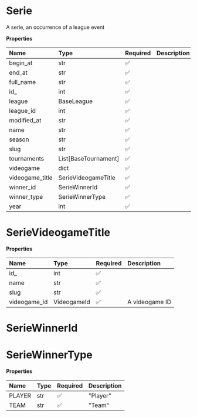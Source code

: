 # Serie

A serie, an occurrence of a league event

**Properties**

| Name            | Type                 | Required | Description |
| :-------------- | :------------------- | :------- | :---------- |
| begin_at        | str                  | ✅       |             |
| end_at          | str                  | ✅       |             |
| full_name       | str                  | ✅       |             |
| id\_            | int                  | ✅       |             |
| league          | BaseLeague           | ✅       |             |
| league_id       | int                  | ✅       |             |
| modified_at     | str                  | ✅       |             |
| name            | str                  | ✅       |             |
| season          | str                  | ✅       |             |
| slug            | str                  | ✅       |             |
| tournaments     | List[BaseTournament] | ✅       |             |
| videogame       | dict                 | ✅       |             |
| videogame_title | SerieVideogameTitle  | ✅       |             |
| winner_id       | SerieWinnerId        | ✅       |             |
| winner_type     | SerieWinnerType      | ✅       |             |
| year            | int                  | ✅       |             |

# SerieVideogameTitle

**Properties**

| Name         | Type        | Required | Description    |
| :----------- | :---------- | :------- | :------------- |
| id\_         | int         | ✅       |                |
| name         | str         | ✅       |                |
| slug         | str         | ✅       |                |
| videogame_id | VideogameId | ✅       | A videogame ID |

# SerieWinnerId

# SerieWinnerType

**Properties**

| Name   | Type | Required | Description |
| :----- | :--- | :------- | :---------- |
| PLAYER | str  | ✅       | "Player"    |
| TEAM   | str  | ✅       | "Team"      |

<!-- This file was generated by liblab | https://liblab.com/ -->
